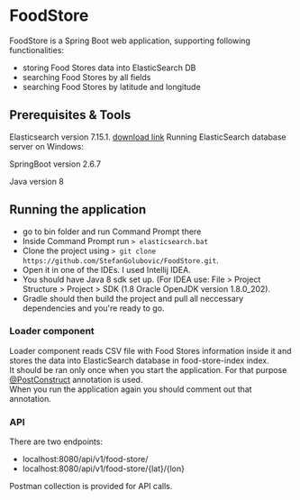 # FoodStore

FoodStore is a Spring Boot web application, supporting following functionalities:
* storing Food Stores data into ElasticSearch DB
* searching Food Stores by all fields
* searching Food Stores by latitude and longitude

## Prerequisites & Tools

Elasticsearch version 7.15.1. [download link](https://www.elastic.co/downloads/past-releases/elasticsearch-7-15-1)
Running ElasticSearch database server on Windows:


SpringBoot version 2.6.7

Java version 8

## Running the application
* go to bin folder and run Command Prompt there
* Inside Command Prompt run ```> elasticsearch.bat``` <br>
* Clone the project using ```> git clone https://github.com/StefanGolubovic/FoodStore.git```.
* Open it in one of the IDEs. I used Intellij IDEA.
* You should have Java 8 sdk set up. (For IDEA use: File > Project Structure > Project > SDK (1.8 Oracle OpenJDK version 1.8.0_202). <br>
* Gradle should then build the project and pull all neccessary dependencies and you're ready to go.

### Loader component
Loader component reads CSV file with Food Stores information inside it and stores the data into ElasticSearch database in food-store-index index.<br>
It should be ran only once when you start the application. For that purpose [@PostConstruct](https://github.com/StefanGolubovic/FoodStore/blob/5d48ac9ced4a7b4c8f89b134725c3065379ab679/foodstore/foodstore/src/main/java/com/realstaq/foodstore/loader/Loader.java#L32) annotation is used. <br>
When you run the application again you should comment out that annotation.

### API
There are two endpoints:
* localhost:8080/api/v1/food-store/
* localhost:8080/api/v1/food-store/{lat}/{lon}

Postman collection is provided for API calls.



